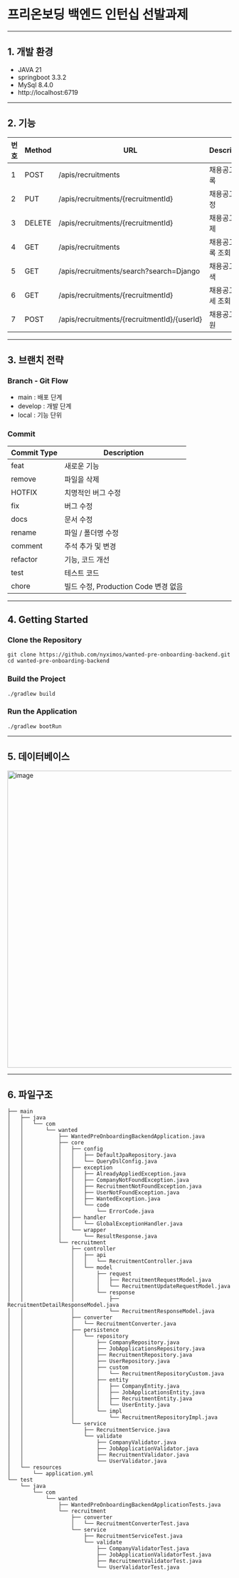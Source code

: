 # 프리온보딩 백엔드 인턴십 선발과제
---
## 1. 개발 환경

- JAVA 21
- springboot 3.3.2
- MySql 8.4.0
- http://localhost:6719

---

## 2. 기능
| 번호 | Method | URL | Description |
|------|--------|-----|-------------|
| 1 | POST | /apis/recruitments | 채용공고 등록 |
| 2 | PUT | /apis/recruitments/{recruitmentId} | 채용공고 수정 |
| 3 | DELETE | /apis/recruitments/{recruitmentId} | 채용공고 삭제 |
| 4 | GET | /apis/recruitments | 채용공고 목록 조회 |
| 5 | GET | /apis/recruitments/search?search=Django | 채용공고 검색 |
| 6 | GET | /apis/recruitments/{recruitmentId} | 채용공고 상세 조회 |
| 7 | POST | /apis/recruitments/{recruitmentId}/{userId} | 채용공고 지원 |

---

## 3. 브랜치 전략
### Branch - Git Flow
- main : 배포 단계
- develop : 개발 단계
- local : 기능 단위

### Commit
| Commit Type | Description |
|-------------|-------------|
| feat | 새로운 기능 |
| remove | 파일을 삭제 |
| HOTFIX | 치명적인 버그 수정 |
| fix | 버그 수정 |
| docs | 문서 수정 |
| rename | 파일 / 폴더명 수정 |
| comment | 주석 추가 및 변경 |
| refactor | 기능, 코드 개선 |
| test | 테스트 코드|
| chore | 빌드 수정, Production Code 변경 없음 |

---

## 4. Getting Started
### Clone the Repository
```
git clone https://github.com/nyximos/wanted-pre-onboarding-backend.git
cd wanted-pre-onboarding-backend
```

### Build the Project
```
./gradlew build
```

### Run the Application
```
./gradlew bootRun
```

---

## 5. 데이터베이스
<img width="666" alt="image" src="https://github.com/user-attachments/assets/fdd90ced-d4c4-4d16-9bbb-bf2a88aa9136">


---

## 6. 파일구조
```
├── main
│   ├── java
│   │   └── com
│   │       └── wanted
│   │           ├── WantedPreOnboardingBackendApplication.java
│   │           ├── core
│   │           │   ├── config
│   │           │   │   ├── DefaultJpaRepository.java
│   │           │   │   └── QueryDslConfig.java
│   │           │   ├── exception
│   │           │   │   ├── AlreadyAppliedException.java
│   │           │   │   ├── CompanyNotFoundException.java
│   │           │   │   ├── RecruitmentNotFoundException.java
│   │           │   │   ├── UserNotFoundException.java
│   │           │   │   ├── WantedException.java
│   │           │   │   └── code
│   │           │   │       └── ErrorCode.java
│   │           │   ├── handler
│   │           │   │   └── GlobalExceptionHandler.java
│   │           │   └── wrapper
│   │           │       └── ResultResponse.java
│   │           └── recruitment
│   │               ├── controller
│   │               │   ├── api
│   │               │   │   └── RecruitmentController.java
│   │               │   └── model
│   │               │       ├── request
│   │               │       │   ├── RecruitmentRequestModel.java
│   │               │       │   └── RecruitmentUpdateRequestModel.java
│   │               │       └── response
│   │               │           ├── RecruitmentDetailResponseModel.java
│   │               │           └── RecruitmentResponseModel.java
│   │               ├── converter
│   │               │   └── RecruitmentConverter.java
│   │               ├── persistence
│   │               │   └── repository
│   │               │       ├── CompanyRepository.java
│   │               │       ├── JobApplicationsRepository.java
│   │               │       ├── RecruitmentRepository.java
│   │               │       ├── UserRepository.java
│   │               │       ├── custom
│   │               │       │   └── RecruitmentRepositoryCustom.java
│   │               │       ├── entity
│   │               │       │   ├── CompanyEntity.java
│   │               │       │   ├── JobApplicationsEntity.java
│   │               │       │   ├── RecruitmentEntity.java
│   │               │       │   └── UserEntity.java
│   │               │       └── impl
│   │               │           └── RecruitmentRepositoryImpl.java
│   │               └── service
│   │                   ├── RecruitmentService.java
│   │                   └── validate
│   │                       ├── CompanyValidator.java
│   │                       ├── JobApplicationValidator.java
│   │                       ├── RecruitmentValidator.java
│   │                       └── UserValidator.java
│   └── resources
│       └── application.yml
└── test
    └── java
        └── com
            └── wanted
                ├── WantedPreOnboardingBackendApplicationTests.java
                └── recruitment
                    ├── converter
                    │   └── RecruitmentConverterTest.java
                    └── service
                        ├── RecruitmentServiceTest.java
                        └── validate
                            ├── CompanyValidatorTest.java
                            ├── JobApplicationValidatorTest.java
                            ├── RecruitmentValidatorTest.java
                            └── UserValidatorTest.java
```



